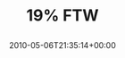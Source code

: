 ---
retweeted: false
source: <a href="http://kiwi-app.net" rel="nofollow">Kiwi</a>
entities:
  hashtags: []
  symbols: []
  user_mentions: []
  urls: []
display_text_range:
- '0'
- '7'
favorite_count: '0'
id_str: '13509282151'
truncated: false
retweet_count: '0'
id: '13509282151'
created_at: Thu May 06 21:35:14 +0000 2010
favorited: false
full_text: 19% FTW
lang: und
tags:
- pesos/twitter
date: '2010-05-06T21:35:14+00:00'
src: https://twitter.com/bascht/status/13509282151
original_url: https://twitter.com/bascht/status/13509282151
type: twitter_tweet
text: 19% FTW
title: '19% FTW

  '

---